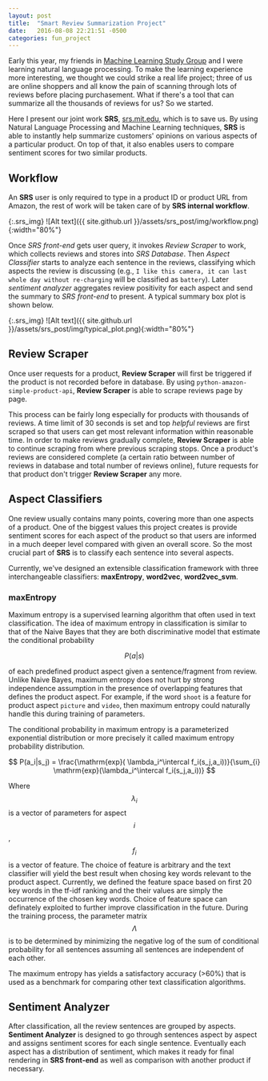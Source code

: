 ```yaml
---
layout: post
title:  "Smart Review Summarization Project"
date:   2016-08-08 22:21:51 -0500
categories: fun_project
---
```


Early this year, my friends in [Machine Learning Study Group](http://hkh12.scripts.mit.edu/mlgp/mlgp.html) and I were learning natural language processing. To make the learning experience more interesting, we thought we could strike a real life project; three of us are online shoppers and all know the pain of scanning through lots of reviews before placing purchasement. What if there's a tool that can summarize all the thousands of reviews for us? So we started.

Here I present our joint work **SRS**, [srs.mit.edu](http://srs.mit.edu), which is to save us. By using Natural Language Processing and Machine Learning techniques, **SRS** is able to instantly help summarize customers' opinions on various aspects of a particular product. On top of that, it also enables users to compare sentiment scores for two similar products.

## Workflow

An **SRS** user is only required to type in a product ID or product URL from Amazon, the rest of work will be taken care of by **SRS internal workflow**. 

{:.srs_img}
![Alt text]({{ site.github.url }}/assets/srs_post/img/workflow.png){:width="80%"}

Once *SRS front-end* gets user query, it invokes *Review Scraper* to work, which collects reviews and stores into *SRS Database*. Then *Aspect Classifier* starts to analyze each sentence in the reviews, classifying which aspects the review is discussing (e.g., `I like this camera, it can last whole day without re-charging` will be classified as `battery`). Later *sentiment analyzer* aggregates review positivity for each aspect and send the summary to *SRS front-end* to present. A typical summary box plot is shown below.

{:.srs_img}
![Alt text]({{ site.github.url }}/assets/srs_post/img/typical_plot.png){:width="80%"}

## Review Scraper

Once user requests for a product, **Review Scraper** will first be triggered if the product is not recorded before in database. By using `python-amazon-simple-product-api`, **Review Scraper** is able to scrape reviews page by page. 

This process can be fairly long especially for products with thousands of reviews. A time limit of 30 seconds is set and top *helpful* reviews are first scraped so that users can get most relevant information within reasonable time. In order to make reviews gradually complete, **Review Scraper** is able to continue scraping from where previous scraping stops. Once a product's reviews are considered complete (a certain ratio between number of reviews in database and total number of reviews online), future requests for that product don't trigger **Review Scraper** any more.


## Aspect Classifiers

One review usually contains many points, covering more than one aspects of a product. One of the biggest values this project creates is provide sentiment scores for each aspect of the product so that users are informed in a much deeper level compared with given an overall score. So the most crucial part of **SRS** is to classify each sentence into several aspects.

Currently, we've designed an extensible classification framework with three interchangeable classifiers: **maxEntropy**, **word2vec**, **word2vec_svm**.

### maxEntropy

Maximum entropy is a supervised learning algorithm that often used in text classification. The idea of maximum entropy in classification is similar to that of the Naive Bayes that they are both discriminative model that estimate the conditional probability 

$$P(a|s)$$ 

of each predefined product aspect given a sentence/fragment from review. Unlike Naive Bayes, maximum entropy does not hurt by strong independence assumption in the presence of overlapping features that defines the product aspect. For example, if the word `shoot` is a feature for product aspect `picture` and `video`, then maximum entropy could naturally handle this during training of parameters.

The conditional probability in maximum entropy is a parameterized exponential distribution or more precisely it called maximum entropy probability distribution.

$$ P(a_i|s_j) = \frac{\mathrm{exp}( \lambda_i^\intercal f_i(s_j,a_i))}{\sum_{i} \mathrm{exp}(\lambda_i^\intercal f_i(s_j,a_i))} $$

Where $$\lambda_i$$ is a vector of parameters for aspect $$i$$, $$f_i$$ is a vector of feature. The choice of feature is arbitrary and the text classifier will yield the best result when chosing key words relevant to the product aspect. Currently, we defined the feature space based on first 20 key words in the tf-idf ranking and the their values are simply the occurrence of the chosen key words. Choice of feature space can definately exploited to further improve classification in the future. During the training process, the parameter matrix $$\Lambda$$ is to be determined by minimizing the negative log of the sum of conditional probability for all sentences assuming all sentences are independent of each other.

The maximum entropy has yields a satisfactory accuracy (>60%) that is used as a benchmark for comparing other text classification algorithms. 

## Sentiment Analyzer

After classification, all the review sentences are grouped by aspects.  **Sentiment Analyzer** is designed to go through sentences aspect by aspect and assigns sentiment scores for each single sentence. Eventually each aspect has a distribution of sentiment, which makes it ready for final rendering in **SRS front-end** as well as comparison with another product if necessary.